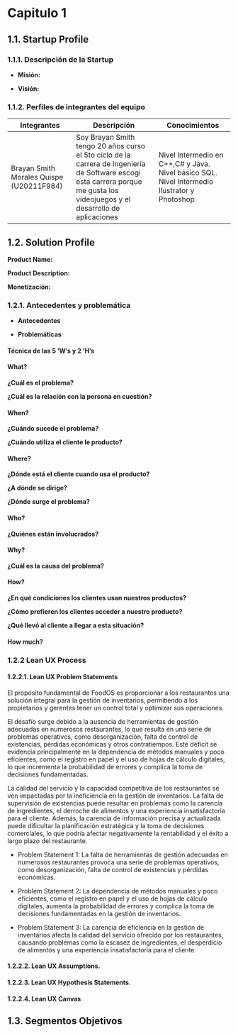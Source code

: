 # Capitulo 1
## 1.1. Startup Profile


### 1.1.1. Descripción de la Startup



* **Misión:**

* **Visión:**


### 1.1.2. Perfiles de integrantes del equipo

| **Integrantes** | **Descripción** | **Conocimientos** |
| ----------- | ----------- | ------------- |
| Brayan Smith Morales Quispe (U20211F984) | Soy Brayan Smith tengo 20 años curso el 5to ciclo de la carrera de Ingeniería de Software escogí esta carrera porque me gusta los videojuegos y el desarrollo de aplicaciones | Nivel Intermedio en C++,C# y Java. Nivel básico SQL. Nivel Intermedio Ilustrator y Photoshop |


## 1.2. Solution Profile


**Product Name:**


**Product Description:**



**Monetización:**



### 1.2.1. Antecedentes y problemática

* __Antecedentes__



* __Problemáticas__

#### Técnica de las 5 ‘W’s y 2 ‘H’s

#### What?

**¿Cuál es el problema?**


**¿Cuál es la relación con la persona en cuestión?**



#### When?

**¿Cuándo sucede el problema?**



**¿Cuándo utiliza el cliente le producto?**



#### Where?

**¿Dónde está el cliente cuando usa el producto?**



**¿A dónde se dirige?**



**¿Dónde surge el problema?**



#### Who?

**¿Quiénes están involucrados?**



#### Why?

**¿Cuál es la causa del problema?**



#### How?

**¿En qué condiciones los clientes usan nuestros productos?**


**¿Cómo prefieren los clientes acceder a nuestro producto?**


**¿Qué llevó al cliente a llegar a esta situación?**



#### How much?



### 1.2.2 Lean UX Process
#### 1.2.2.1. Lean UX Problem Statements
El propósito fundamental de FoodOS es proporcionar a los restaurantes una solución integral para la gestión de inventarios, permitiendo a los propietarios y gerentes tener un control total y optimizar sus operaciones.

El desafío surge debido a la ausencia de herramientas de gestión adecuadas en numerosos restaurantes, lo que resulta en una serie de problemas operativos, como desorganización, falta de control de existencias, pérdidas económicas y otros contratiempos. Este déficit se evidencia principalmente en la dependencia de métodos manuales y poco eficientes, como el registro en papel y el uso de hojas de cálculo digitales, lo que incrementa la probabilidad de errores y complica la toma de decisiones fundamentadas.

La calidad del servicio y la capacidad competitiva de los restaurantes se ven impactadas por la ineficiencia en la gestión de inventarios. La falta de supervisión de existencias puede resultar en problemas como la carencia de ingredientes, el derroche de alimentos y una experiencia insatisfactoria para el cliente. Además, la carencia de información precisa y actualizada puede dificultar la planificación estratégica y la toma de decisiones comerciales, lo que podría afectar negativamente la rentabilidad y el éxito a largo plazo del restaurante.

- Problem Statement 1:
La falta de herramientas de gestión adecuadas en numerosos restaurantes provoca una serie de problemas operativos, como desorganización, falta de control de existencias y pérdidas económicas.

- Problem Statement 2:
La dependencia de métodos manuales y poco eficientes, como el registro en papel y el uso de hojas de cálculo digitales, aumenta la probabilidad de errores y complica la toma de decisiones fundamentadas en la gestión de inventarios.

- Problem Statement 3:
La carencia de eficiencia en la gestión de inventarios afecta la calidad del servicio ofrecido por los restaurantes, causando problemas como la escasez de ingredientes, el desperdicio de alimentos y una experiencia insatisfactoria para el cliente.


#### 1.2.2.2. Lean UX Assumptions.

#### 1.2.2.3. Lean UX Hypothesis Statements.

#### 1.2.2.4. Lean UX Canvas

## 1.3. Segmentos Objetivos

